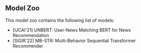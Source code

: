 ## Model Zoo

This model zoo contains the following list of models:

+ [IJCAI'21] UNBERT: User-News Matching BERT for News Recommendation
+ [SIGIR'22] MB-STR: Multi-Behavior Sequential Transformer Recommender

